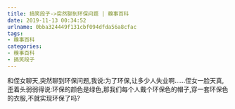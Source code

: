 ```yaml
---
title: 搞笑段子->突然聊到环保问题 | 糗事百科
date: 2019-11-13 00:34:52
urlname: 0bba324449f131cbf094dfda56a8cfac
tags: 
- 糗事百科
categories:
- 糗事百科
- 搞笑段子
---
```

和侄女聊天,突然聊到环保问题,我说:为了环保,让多少人失业啊……侄女一脸天真,歪着头弱弱得说:环保的颜色是绿色,那我们每个人戴个环保色的帽子,穿一套环保色的衣服,不就实现环保了吗?


